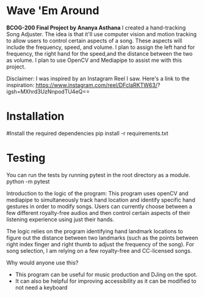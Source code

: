 # Wave 'Em Around
**BCOG-200 Final Project by Ananya Asthana**
I created a hand-tracking Song Adjuster. The idea is that it'll use computer vision and motion tracking to allow users to control certain aspects of a song. These aspects will include the frequency, speed, and volume. I plan to assign the left hand for frequency, the right hand for the speed,and the distance between the two as volume. I plan to use OpenCV and Mediapipe to assist me with this project.

Disclaimer: I was inspired by an Instagram Reel I saw. Here's a link to the inspiration: https://www.instagram.com/reel/DFclaRKTW63/?
igsh=MXhrd3UzNnpodTU4eQ==

# Installation
#Install the required dependencies
pip install -r requirements.txt

# Testing
You can run the tests by running pytest in the root directory as a module.
python -m pytest

Introduction to the logic of the program: 
This program uses openCV and mediapipe to simultaneously track hand location and identify specific hand gestures in order to modify songs. Users can currently choose between a few different royalty-free audios and then control certain aspects of their listening experience using just their hands. 

The logic relies on the program identifying hand landmark locations to figure out the distance between two landmarks (such as the points between right index finger and right thumb to adjust the frequency of the song). For song selection, I am relying on a few royalty-free and CC-licensed songs. 

Why would anyone use this?
- This program can be useful for music production and DJing on the spot.
- It can also be helpful for improving accessibility as it can be modified to not need a keyboard
